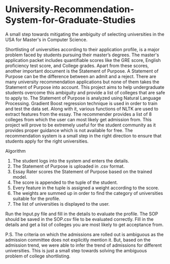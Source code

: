# University-Recommendation-System-for-Graduate-Studies
A small step towards mitigating the ambiguity of selecting universities in the USA for Master's in Computer Science.

Shortlisting of universities according to their application profile, is a major problem faced by students pursuing their master’s degrees. The master's application packet includes quantifiable scores like the GRE score, English proficiency test score, and College grades. Apart from these scores, another important document is the Statement of Purpose. A Statement of Purpose can be the difference between an admit and a reject. There are many university recommendation applications but none of them takes the Statement of Purpose into account. This project aims to help undergraduate students overcome this ambiguity and provide a list of colleges that are safe to apply to. The Statement of Purpose is analyzed using Natural Language Processing. Gradient Boost regression technique is used in order to train and test the data set. Along with it, various functions of NLTK are used to extract features from the essay. The recommender provides a list of 8 colleges from which the user can most likely get admission from. This project will prove to be extremely useful for the student community as it provides proper guidance which is not available for free. The recommendation system is a small step in the right direction to ensure that students apply for the right universities.

Algorithm
1. The student logs into the system and enters the details.
2. The Statement of Purpose is uploaded in .csv format.
3. Essay Rater scores the Statement of Purpose based on the trained model.
4. The score is appended to the tuple of the student.
5. Every feature in the tuple is assigned a weight
according to the score.
6. The weights are summed up in order to find the
category of universities suitable for the profile.
7. The list of universities is displayed to the user.

Run the Input.py file and fill in the details to evaluate the profile. The SOP should be saved in the SOP.csv file to be evaluated correctly. Fill in the details and get a list of colleges you are most likely to get acceptance from. 

P.S. The criteria on which the admissions are rolled out is ambiguous as the admission committee does not explicitly mention it. But, based on the admission trend, we were able to infer the trend of admissions for different universities. This is just a small step towards solving the ambiguous problem of college shortlisting.

